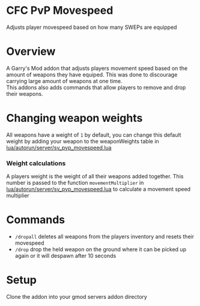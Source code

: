 # CFC PvP Movespeed
Adjusts player movespeed based on how many SWEPs are equipped

# Overview 
A Garry's Mod addon that adjusts players movement speed based on the amount of weapons they have equiped. This was done to discourage carrying large amount of weapons at one time.  
This addons also adds commands that allow players to remove and drop their weapons.

# Changing weapon weights 
All weapons have a weight of `1` by default, you can change this default weight by adding your weapon to the weaponWeights table
in [lua/autorun/server/sv_pvp_movespeed.lua](https://github.com/CFC-Servers/cfc_pvp_movespeed/blob/master/lua/autorun/server/sv_pvp_movespeed.lua)


### Weight calculations
A players weight is the weight of all their weapons added together. This number is passed to the function `movementMultiplier`  in 
[lua/autorun/server/sv_pvp_movespeed.lua](https://github.com/CFC-Servers/cfc_pvp_movespeed/blob/master/lua/autorun/server/sv_pvp_movespeed.lua) 
to calculate a movement speed multiplier

# Commands
- `/dropall` deletes all weapons from the players inventory and resets their movespeed
- `/drop` drop the held weapon on the ground where it can be picked up again or it will despawn after 10 seconds

# Setup
Clone the addon into your gmod servers addon directory 
